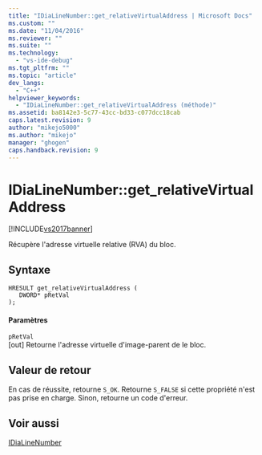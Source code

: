 ```yaml
---
title: "IDiaLineNumber::get_relativeVirtualAddress | Microsoft Docs"
ms.custom: ""
ms.date: "11/04/2016"
ms.reviewer: ""
ms.suite: ""
ms.technology: 
  - "vs-ide-debug"
ms.tgt_pltfrm: ""
ms.topic: "article"
dev_langs: 
  - "C++"
helpviewer_keywords: 
  - "IDiaLineNumber::get_relativeVirtualAddress (méthode)"
ms.assetid: ba8142e3-5c77-43cc-bd33-c077dcc18cab
caps.latest.revision: 9
author: "mikejo5000"
ms.author: "mikejo"
manager: "ghogen"
caps.handback.revision: 9
---
```

# IDiaLineNumber::get_relativeVirtualAddress
[!INCLUDE[vs2017banner](../../code-quality/includes/vs2017banner.md)]

Récupère l'adresse virtuelle relative \(RVA\) du bloc.  
  
## Syntaxe  
  
```cpp#  
HRESULT get_relativeVirtualAddress (   
   DWORD* pRetVal  
);  
```  
  
#### Paramètres  
 `pRetVal`  
 \[out\]  Retourne l'adresse virtuelle d'image\-parent de le bloc.  
  
## Valeur de retour  
 En cas de réussite, retourne `S_OK`.  Retourne `S_FALSE` si cette propriété n'est pas prise en charge.  Sinon, retourne un code d'erreur.  
  
## Voir aussi  
 [IDiaLineNumber](../../debugger/debug-interface-access/idialinenumber.md)